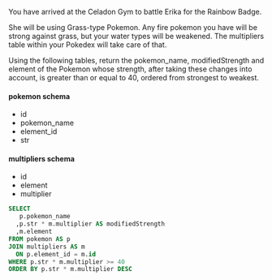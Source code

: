You have arrived at the Celadon Gym to battle Erika for the Rainbow Badge.

She will be using Grass-type Pokemon. Any fire pokemon you have will be strong against grass, but your water types will be weakened. The multipliers table within your Pokedex will take care of that.

Using the following tables, return the pokemon_name, modifiedStrength and element of the Pokemon whose strength, after taking these changes into account, is greater than or equal to 40, ordered from strongest to weakest.

#### pokemon schema
* id
* pokemon_name
* element_id
* str

#### multipliers schema
* id
* element
* multiplier

```sql
SELECT 
   p.pokemon_name
  ,p.str * m.multiplier AS modifiedStrength
  ,m.element
FROM pokemon AS p
JOIN multipliers AS m
  ON p.element_id = m.id
WHERE p.str * m.multiplier >= 40
ORDER BY p.str * m.multiplier DESC
```
